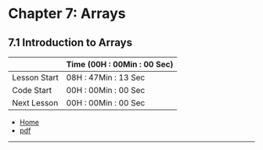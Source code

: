 # Chapter 7: Arrays

## 7.1 Introduction to Arrays

||Time (00H : 00Min : 00 Sec)|
|-|-|
 |Lesson Start           | 08H : 47Min : 13 Sec |  
 |Code Start             | 00H : 00Min : 00 Sec |  
 |Next Lesson            | 00H : 00Min : 00 Sec | 

* [Home](/README.md)
* [pdf](./7.1-Arrays-introduction.pdf)

---
